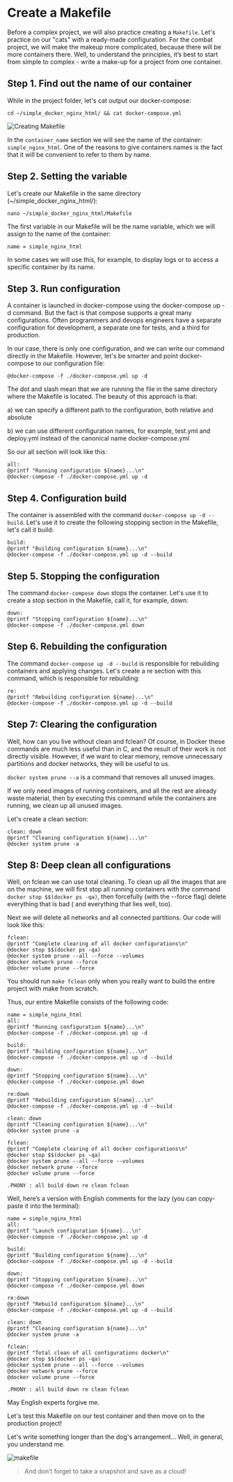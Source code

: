 # Create a Makefile

Before a complex project, we will also practice creating a ```Makefile```. Let's practice on our "cats" with a ready-made configuration. For the combat project, we will make the makeup more complicated, because there will be more containers there. Well, to understand the principles, it’s best to start from simple to complex - write a make-up for a project from one container.

## Step 1. Find out the name of our container

While in the project folder, let's cat output our docker-compose:

```cd ~/simple_docker_nginx_html/ && cat docker-compose.yml```

![Creating Makefile](media/makefile_settings/step_0.png)

In the ```container_name``` section we will see the name of the container: ```simple_nginx_html```. One of the reasons to give containers names is the fact that it will be convenient to refer to them by name.

## Step 2. Setting the variable

Let's create our Makefile in the same directory (~/simple_docker_nginx_html/):

``nano ~/simple_docker_nginx_html/Makefile``

The first variable in our Makefile will be the name variable, which we will assign to the name of the container:

```
name = simple_nginx_html
```

In some cases we will use this, for example, to display logs or to access a specific container by its name.

## Step 3. Run configuration

A container is launched in docker-compose using the docker-compose up -d command. But the fact is that compose supports a great many configurations. Often programmers and devops engineers have a separate configuration for development, a separate one for tests, and a third for production.

In our case, there is only one configuration, and we can write our command directly in the Makefile. However, let's be smarter and point docker-compose to our configuration file:

```@docker-compose -f ./docker-compose.yml up -d```

The dot and slash mean that we are running the file in the same directory where the Makefile is located. The beauty of this approach is that:

a) we can specify a different path to the configuration, both relative and absolute

b) we can use different configuration names, for example, test.yml and deploy.yml instead of the canonical name docker-compose.yml

So our all section will look like this:

```
all:
@printf "Running configuration ${name}...\n"
@docker-compose -f ./docker-compose.yml up -d
```

## Step 4. Configuration build

The container is assembled with the command ```docker-compose up -d --build```. Let's use it to create the following stopping section in the Makefile, let's call it build:

```
build:
@printf "Building configuration ${name}...\n"
@docker-compose -f ./docker-compose.yml up -d --build
```

## Step 5. Stopping the configuration

The command ```docker-compose down``` stops the container. Let's use it to create a stop section in the Makefile, call it, for example, down:

```
down:
@printf "Stopping configuration ${name}...\n"
@docker-compose -f ./docker-compose.yml down
```

## Step 6. Rebuilding the configuration

The command ```docker-compose up -d --build``` is responsible for rebuilding containers and applying changes. Let's create a re section with this command, which is responsible for rebuilding:

```
re:
@printf "Rebuilding configuration ${name}...\n"
@docker-compose -f ./docker-compose.yml up -d --build
```

## Step 7: Clearing the configuration

Well, how can you live without clean and fclean? Of course, in Docker these commands are much less useful than in C, and the result of their work is not directly visible. However, if we want to clear memory, remove unnecessary partitions and docker networks, they will be useful to us.

```docker system prune --a``` is a command that removes all unused images.

If we only need images of running containers, and all the rest are already waste material, then by executing this command while the containers are running, we clean up all unused images.

Let's create a clean section:

```
clean: down
@printf "Cleaning configuration ${name}...\n"
@docker system prune -a
```

## Step 8: Deep clean all configurations

Well, on fclean we can use total cleaning. To clean up all the images that are on the machine, we will first stop all running containers with the command ```docker stop $$(docker ps -qa)```, then forcefully (with the --force flag) delete everything that is bad ( and everything that lies well, too).

Next we will delete all networks and all connected partitions. Our code will look like this:

```
fclean:
@printf "Complete clearing of all docker configurations\n"
@docker stop $$(docker ps -qa)
@docker system prune --all --force --volumes
@docker network prune --force
@docker volume prune --force
```

You should run ```make fclean``` only when you really want to build the entire project with make from scratch.

Thus, our entire Makefile consists of the following code:

```
name = simple_nginx_html
all:
@printf "Running configuration ${name}...\n"
@docker-compose -f ./docker-compose.yml up -d

build:
@printf "Building configuration ${name}...\n"
@docker-compose -f ./docker-compose.yml up -d --build

down:
@printf "Stopping configuration ${name}...\n"
@docker-compose -f ./docker-compose.yml down

re:down
@printf "Rebuilding configuration ${name}...\n"
@docker-compose -f ./docker-compose.yml up -d --build

clean: down
@printf "Cleaning configuration ${name}...\n"
@docker system prune -a

fclean:
@printf "Complete clearing of all docker configurations\n"
@docker stop $$(docker ps -qa)
@docker system prune --all --force --volumes
@docker network prune --force
@docker volume prune --force

.PHONY : all build down re clean fclean
```

Well, here’s a version with English comments for the lazy (you can copy-paste it into the terminal):

```
name = simple_nginx_html
all:
@printf "Launch configuration ${name}...\n"
@docker-compose -f ./docker-compose.yml up -d

build:
@printf "Building configuration ${name}...\n"
@docker-compose -f ./docker-compose.yml up -d --build

down:
@printf "Stopping configuration ${name}...\n"
@docker-compose -f ./docker-compose.yml down

re:down
@printf "Rebuild configuration ${name}...\n"
@docker-compose -f ./docker-compose.yml up -d --build

clean: down
@printf "Cleaning configuration ${name}...\n"
@docker system prune -a

fclean:
@printf "Total clean of all configurations docker\n"
@docker stop $$(docker ps -qa)
@docker system prune --all --force --volumes
@docker network prune --force
@docker volume prune --force

.PHONY : all build down re clean fclean
```

May English experts forgive me.

Let's test this Makefile on our test container and then move on to the production project!

Let's write something longer than the dog's arrangement... Well, in general, you understand me.

![makefile](media/stickers/dogengine.png)

> And don’t forget to take a snapshot and save as a cloud!
